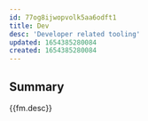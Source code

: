 ```yaml
---
id: 77og8ijwopvolk5aa6odft1
title: Dev
desc: 'Developer related tooling'
updated: 1654385280084
created: 1654385280084
---
```


## Summary

{{fm.desc}}
